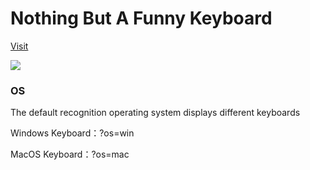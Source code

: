 <!--
 * @Author: chenzhongsheng
 * @Date: 2023-05-09 22:17:52
 * @Description: Coding something
-->
# Nothing But A Funny Keyboard

[Visit](https://theajack.github.io/keyboard)

![](https://shiyix.cn/images/keyboard.jpg)

### OS

The default recognition operating system displays different keyboards

Windows Keyboard：?os=win

MacOS Keyboard：?os=mac